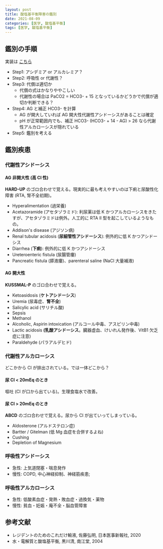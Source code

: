 ```yaml
---
layout: post
title: 酸塩基平衡障害の鑑別
date: 2021-08-09
categories: [医学, 酸塩基平衡]
tags: [医学, 酸塩基平衡]
---
```


## 鑑別の手順
実装は [こちら](../gas/)
- Step1: アシデミア or アルカレミア？
- Step2: 呼吸性 or 代謝性？
- Step3: 代償は適切か
  - 代償の式はかなりややこしい
  - 代謝性の場合は PaCO2 = HCO3- + 15 となっているかどうかで代償が適切か判断できる？
- Step4: AG と補正 HCO3- を計算
  - AG が開大していれば AG 開大性代謝性アシドーシスがあることは確定
  - pH が正常範囲内でも、補正 HCO3- (HCO3- + 14 - AG) > 26 なら代謝性アルカローシスが隠れている
- Step5: 鑑別を考える

## 鑑別疾患
### 代謝性アシドーシス
#### AG 非開大性 (高 Cl 性)
**HARD-UP** のゴロ合わせで覚える。現実的に最も考えやすいのは下痢と尿酸性化障害 (RTA, 腎不全初期)。
- Hyperalimentation (過栄養)
- Acetazoramide (アセタゾラミド): 利尿薬は低 K かつアルカローシスをきたすが、アセタゾラミドは例外。人工的に RTA II 型を起こしているようなもの。
- Addison's disease (アジソン病) 
- Renal tubular acidosis (**尿細管性アシドーシス**): 例外的に低 K かつアシドーシス
- Diarrhea (**下痢**): 例外的に低 K かつアシドーシス
- Ureteroenteric fistula (尿腸管瘻)
- Pancreatic fistula (膵液瘻)、parenteral saline (NaCl 大量補液)

#### AG 開大性
**KUSSMAL-P** のゴロ合わせで覚える。
- Ketoasidosis (**ケトアシドーシス**)
- Uremia (尿毒症、**腎不全**) 
- Salicylic acid (サリチル酸)
- Sepsis
- Methanol
- Alcoholic, Aspirin intoxication (アルコール中毒、アスピリン中毒)
- Lactic acidosis **(乳酸アシドーシス**。臓器虚血、けいれん発作後、VitB1 欠乏症に注意)
- Paraldehyde (パラアルデヒド)

### 代謝性アルカローシス
どこかから Cl が排出されている。では一体どこから？

#### 尿 Cl < 20mEq のとき
嘔吐 (Cl が口から出ている)。生理食塩水で改善。

#### 尿 Cl > 20mEq のとき
**ABCD** のゴロ合わせで覚える。尿から Cl が出ていってしまっている。
- Aldosterone (アルドステロン症)
- Bartter / Gitelman (低 Mg 血症を合併するよね)
- Cushing
- Depletion of Magnesium

### 呼吸性アシドーシス
- 急性: 上気道閉塞・喘息発作
- 慢性: COPD, 中心神経抑制、神経筋疾患;

### 呼吸性アルカローシス
- 急性: 低酸素血症・発熱・敗血症・過換気・薬物
- 慢性: 貧血・妊娠・庵不全・脳血管障害

## 参考文献
- レジデントのためのこれだけ輸液, 佐藤弘明, 日本医事新報社, 2020
- 水・電解質と酸塩基平衡, 黒川清, 南江堂, 2004
